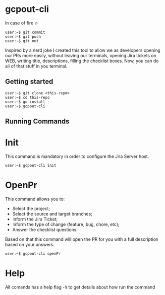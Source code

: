 # gcpout-cli
In case of fire :fire:
```console
user:~$ git commit
user:~$ git push
user:~$ git out
```

Inspired by a nerd joke I created this tool to allow we as developers opening our PRs more easily, without leaving our terminals, opening Jira tickets on WEB, writing title, descriptions, filling the checklist boxes. Now, you can do all of that stuff in you terminal.

## Getting started
```console
user:~$ git clone <this-repo>
user:~$ cd this-repo
user:~$ go install
user:~$ gcpout-cli
```

## Running Commands

# Init
This command is mandatory in order to configure the Jira Server host.

```console
user:~$ gcpout-cli init
```

# OpenPr
This command allows you to:
- Select the project;
- Select the source and target branches;
- Inform the Jira Ticket;
- Inform the type of change (feature, bug, chore, etc);
- Answer the checklist questions.

Based on that this command will open the PR for you with a full description based on your answers.

```console
user:~$ gcpout-cli openPr
```

# Help
All comands has a help flag -h to get details about how run the command